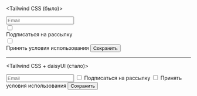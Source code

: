 <Tailwind CSS (было)>
<div class="w-80 rounded-lg bg-zinc-50 text-zinc-800">
  <div class="flex flex-col gap-3 p-8">
    <input placeholder="Email" class="w-full rounded-sm border border-zinc-300 bg-white px-3 py-2 text-sm focus:ring-2 focus:ring-zinc-700 focus:ring-offset-2 focus:ring-offset-zinc-100 focus:outline-none focus-visible:border-zinc-900"/>
    <label class="flex cursor-pointer items-center text-sm gap-1.5 text-zinc-500">
      <div class="relative inline-block h-5">
        <input type="checkbox" class="peer h-5 w-8 cursor-pointer appearance-none rounded-full border border-zinc-400 peer-checked:bg-white checked:border-zinc-900 focus-visible:ring-2 focus-visible:ring-zinc-400 checked:focus-visible:ring-zinc-900 focus-visible:ring-offset-2 focus-visible:outline-none"/>
        <span class="pointer-events-none absolute start-0.75 top-0.75 block size-[0.875rem] rounded-full bg-zinc-400 transition-all duration-200 peer-checked:start-[0.9375rem] peer-checked:bg-zinc-900"></span>
      </div>
      Подписаться на рассылку
    </label>
    <label class="flex cursor-pointer items-center text-sm gap-1.5 text-zinc-500">
      <div class="relative inline-block h-5">
        <input type="checkbox" class="peer h-5 w-8 cursor-pointer appearance-none rounded-full border border-zinc-400 peer-checked:bg-white checked:border-zinc-900 focus-visible:ring-2 focus-visible:ring-zinc-400 checked:focus-visible:ring-zinc-900 focus-visible:ring-offset-2 focus-visible:outline-none"/>
        <span class="pointer-events-none absolute start-0.75 top-0.75 block size-[0.875rem] rounded-full bg-zinc-400 transition-all duration-200 peer-checked:start-[0.9375rem] peer-checked:bg-zinc-900"></span>
      </div>
      Принять условия использования
    </label>
    <button class="inline-block cursor-pointer rounded-sm bg-zinc-900 px-4 py-2.5 text-center text-sm font-semibold text-white shadow-[0_.2rem_0.3rem_-.25rem_black] active:shadow-none transition duration-200 ease-in-out focus-visible:ring-2 focus-visible:ring-zinc-700 focus-visible:ring-offset-2 focus-visible:outline-none active:translate-y-[1px]" >Сохранить</button>
  </div>
</div>
</Tailwind CSS (было)>

---

<Tailwind CSS + daisyUI (стало)>
<div class="card w-80 bg-base-200">
  <div class="card-body gap-3">
    <input placeholder="Email" class="input" />
    <label class="label">
      <input type="checkbox" class="toggle toggle-sm" />
      Подписаться на рассылку
    </label>
    <label class="label">
      <input type="checkbox" class="toggle toggle-sm" />
      Принять условия использования
    </label>
    <button class="btn btn-neutral">Сохранить</button>
  </div>
</div>
</Tailwind CSS + daisyUI (стало)>
